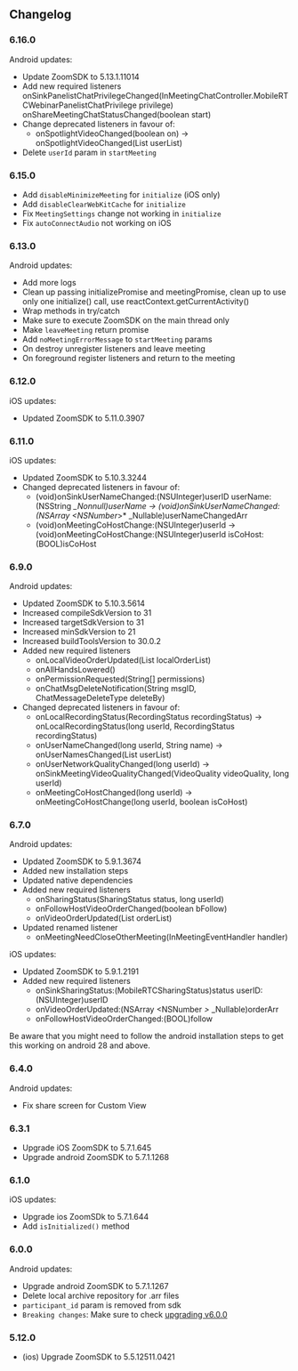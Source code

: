 ## Changelog
### 6.16.0
Android updates:
- Update ZoomSDK to 5.13.1.11014
- Add new required listeners
  onSinkPanelistChatPrivilegeChanged(InMeetingChatController.MobileRTCWebinarPanelistChatPrivilege privilege)
  onShareMeetingChatStatusChanged(boolean start)
- Change deprecated listeners in favour of:
  - onSpotlightVideoChanged(boolean on) -> onSpotlightVideoChanged(List<Long> userList)
- Delete `userId` param in `startMeeting`

### 6.15.0
- Add `disableMinimizeMeeting` for `initialize` (iOS only)
- Add `disableClearWebKitCache` for `initialize`
- Fix `MeetingSettings` change not working in `initialize`
- Fix `autoConnectAudio` not working on iOS

### 6.13.0
Android updates:
- Add more logs
- Clean up passing initializePromise and meetingPromise, clean up to use only one initialize() call, use reactContext.getCurrentActivity()
- Wrap methods in try/catch
- Make sure to execute ZoomSDK on the main thread only
- Make `leaveMeeting` return promise
- Add `noMeetingErrorMessage` to `startMeeting` params
- On destroy unregister listeners and leave meeting
- On foreground register listeners and return to the meeting

### 6.12.0
iOS updates:
- Updated ZoomSDK to 5.11.0.3907

### 6.11.0
iOS updates:
- Updated ZoomSDK to 5.10.3.3244
- Changed deprecated listeners in favour of:
  - (void)onSinkUserNameChanged:(NSUInteger)userID userName:(NSString *_Nonnull)userName -> (void)onSinkUserNameChanged:(NSArray <NSNumber*>* _Nullable)userNameChangedArr
  - (void)onMeetingCoHostChange:(NSUInteger)userId -> (void)onMeetingCoHostChange:(NSUInteger)userId isCoHost:(BOOL)isCoHost

### 6.9.0
Android updates:
- Updated ZoomSDK to 5.10.3.5614
- Increased compileSdkVersion to 31
- Increased targetSdkVersion to 31
- Increased minSdkVersion to 21
- Increased buildToolsVersion to 30.0.2
- Added new required listeners
  - onLocalVideoOrderUpdated(List<Long> localOrderList)
  - onAllHandsLowered()
  - onPermissionRequested(String[] permissions)
  - onChatMsgDeleteNotification(String msgID, ChatMessageDeleteType deleteBy)
- Changed deprecated listeners in favour of:
  - onLocalRecordingStatus(RecordingStatus recordingStatus) -> onLocalRecordingStatus(long userId, RecordingStatus recordingStatus)
  - onUserNameChanged(long userId, String name) -> onUserNamesChanged(List<Long> userList)
  - onUserNetworkQualityChanged(long userId) -> onSinkMeetingVideoQualityChanged(VideoQuality videoQuality, long userId)
  - onMeetingCoHostChanged(long userId) -> onMeetingCoHostChange(long userId, boolean isCoHost)

### 6.7.0
Android updates:
- Updated ZoomSDK to 5.9.1.3674
- Added new installation steps
- Updated native dependencies
- Added new required listeners
  - onSharingStatus(SharingStatus status, long userId)
  - onFollowHostVideoOrderChanged(boolean bFollow)
  - onVideoOrderUpdated(List<Long> orderList)
- Updated renamed listener
  - onMeetingNeedCloseOtherMeeting(InMeetingEventHandler handler)

iOS updates:
- Updated ZoomSDK to 5.9.1.2191
- Added new required listeners
  - onSinkSharingStatus:(MobileRTCSharingStatus)status userID:(NSUInteger)userID
  - onVideoOrderUpdated:(NSArray <NSNumber *>* _Nullable)orderArr
  - onFollowHostVideoOrderChanged:(BOOL)follow

Be aware that you might need to follow the android installation steps to get this working on android 28 and above.

### 6.4.0

Android updates:
- Fix share screen for Custom View
### 6.3.1

- Upgrade iOS ZoomSDK to 5.7.1.645
- Upgrade android ZoomSDK to 5.7.1.1268

### 6.1.0

iOS updates:
- Upgrade ios ZoomSDk to 5.7.1.644
- Add `isInitialized()` method
### 6.0.0

Android updates:
- Upgrade android ZoomSDK to 5.7.1.1267
- Delete local archive repository for .arr files
- `participant_id` param is removed from sdk
- `Breaking changes`: Make sure to check [upgrading v6.0.0](docs/UPGRADING.md#600-jitpack)

### 5.12.0

- (ios) Upgrade ZoomSDK to 5.5.12511.0421
